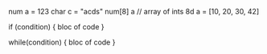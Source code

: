 num a = 123
char c = "acds"
num[8] a // array of ints 8d
a = [10, 20, 30, 42]

if (condition)
{
    bloc of code
}

while(condition)
{
    bloc of code
}

